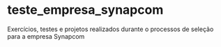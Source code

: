 # teste_empresa_synapcom
Exercícios, testes e projetos realizados durante o processos de seleção para a empresa Synapcom
